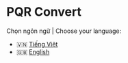 # PQR Convert

Chọn ngôn ngữ | Choose your language:

- 🇻🇳 [Tiếng Việt](README.vi.md)
- 🇬🇧 [English](README.en.md)
